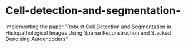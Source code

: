 # Cell-detection-and-segmentation-
Implementing the paper "Robust Cell Detection and Segmentation in Histopathological Images Using Sparse Reconstruction and Stacked Denoising Autoencoders"
